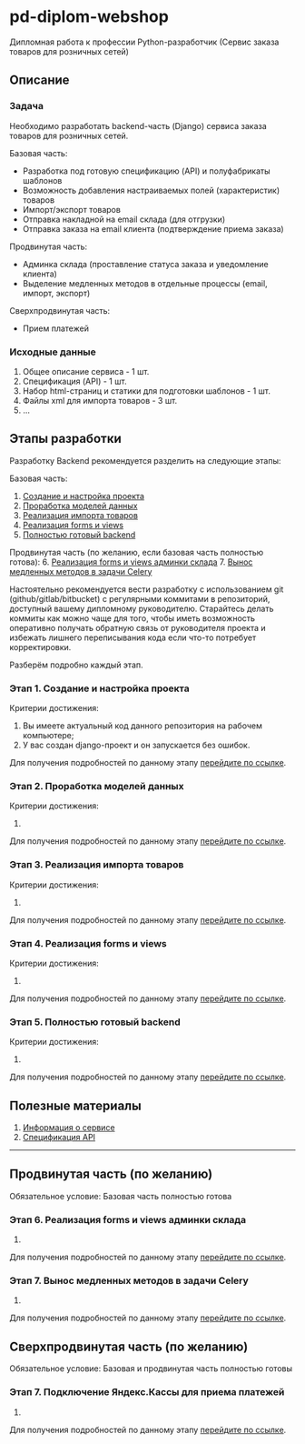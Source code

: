 # pd-diplom-webshop

Дипломная работа к профессии Python-разработчик (Сервис заказа товаров для розничных сетей)

## Описание

### Задача

Необходимо разработать backend-часть (Django) сервиса заказа товаров для розничных сетей.

Базовая часть:
* Разработка под готовую спецификацию (API) и полуфабрикаты шаблонов
* Возможность добавления настраиваемых полей (характеристик) товаров
* Импорт/экспорт товаров
* Отправка накладной на email склада (для отгрузки)
* Отправка заказа на email клиента (подтверждение приема заказа)

Продвинутая часть:
* Админка склада (проставление статуса заказа и уведомление клиента)
* Выделение медленных методов в отдельные процессы (email, импорт, экспорт)

Сверхпродвинутая часть:
* Прием платежей


### Исходные данные
 
1. Общее описание сервиса - 1 шт.
2. Спецификация (API) - 1 шт.
3. Набор html-страниц и статики для подготовки шаблонов - 1 шт.
4. Файлы xml для импорта товаров - 3 шт.
5. ...

## Этапы разработки

Разработку Backend рекомендуется разделить на следующие этапы:

Базовая часть:
1. [Создание и настройка проекта](./reference/step-1.md)
2. [Проработка моделей данных](./reference/step-2.md)
3. [Реализация импорта товаров](./reference/step-3.md)
4. [Реализация forms и views](./reference/step-4.md)
5. [Полностью готовый backend](./reference/step-5.md)

Продвинутая часть (по желанию, если базовая часть полностью готова):
6. [Реализация forms и views админки склада](./reference/step-6-adv.md)
7. [Вынос медленных методов в задачи Celery](./reference/step-7-adv.md)


Настоятельно рекомендуется вести разработку с использованием git (github/gitlab/bitbucket) с регулярными коммитами в репозиторий,
доступный вашему дипломному руководителю. Старайтесь делать коммиты
как можно чаще для того, чтобы иметь возможность оперативно получать
обратную связь от руководителя проекта и избежать лишнего переписывания
кода если что-то потребует корректировки.

Разберём подробно каждый этап.

### Этап 1. Создание и настройка проекта

Критерии достижения:

1. Вы имеете актуальный код данного репозитория на рабочем компьютере;
2. У вас создан django-проект и он запускается без ошибок.

Для получения подробностей по данному этапу
[перейдите по ссылке](./reference/step-1.md).

### Этап 2. Проработка моделей данных

Критерии достижения:

1. 

Для получения подробностей по данному этапу
[перейдите по ссылке](./reference/step-2.md).

### Этап 3. Реализация импорта товаров

Критерии достижения:

1.

Для получения подробностей по данному этапу
[перейдите по ссылке](./reference/step-3.md).

### Этап 4. Реализация forms и views

Критерии достижения:

1.

Для получения подробностей по данному этапу
[перейдите по ссылке](./reference/step-4.md).

### Этап 5. Полностью готовый backend

Критерии достижения:

1.

Для получения подробностей по данному этапу
[перейдите по ссылке](./reference/step-5.md).

## Полезные материалы

1. [Информация о сервисе](./reference/service.md)
2. [Спецификация API](./reference/api.md)



---



## Продвинутая часть (по желанию)

Обязательное условие: Базовая часть полностью готова

### Этап 6. Реализация forms и views админки склада

1.

Для получения подробностей по данному этапу
[перейдите по ссылке](reference/step-6-adv.md).

### Этап 7. Вынос медленных методов в задачи Celery

1.

Для получения подробностей по данному этапу
[перейдите по ссылке](reference/step-7-adv.md).

## Сверхпродвинутая часть (по желанию)
Обязательное условие: Базовая и продвинутая часть полностью готовы


### Этап 7. Подключение Яндекс.Кассы для приема платежей

1.

Для получения подробностей по данному этапу
[перейдите по ссылке](./reference/step-7-god.md).
